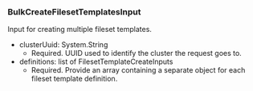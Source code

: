 ### BulkCreateFilesetTemplatesInput
Input for creating multiple fileset templates.

- clusterUuid: System.String
  - Required. UUID used to identify the cluster the request goes to.
- definitions: list of FilesetTemplateCreateInputs
  - Required. Provide an array containing a separate object for each fileset template definition.

